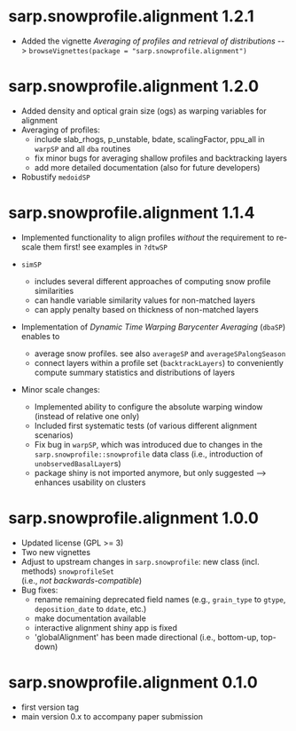# sarp.snowprofile.alignment 1.2.1

  - Added the vignette *Averaging of profiles and retrieval of distributions*
    --> `browseVignettes(package = "sarp.snowprofile.alignment")`

# sarp.snowprofile.alignment 1.2.0

  - Added density and optical grain size (ogs) as warping variables for alignment
  - Averaging of profiles:
      - include slab_rhogs, p_unstable, bdate, scalingFactor, ppu_all in `warpSP` and all `dba` routines
      - fix minor bugs for averaging shallow profiles and backtracking layers
      - add more detailed documentation (also for future developers)
  - Robustify `medoidSP`

# sarp.snowprofile.alignment 1.1.4

  - Implemented functionality to align profiles *without* the requirement to re-scale them first! see examples in `?dtwSP`
  - `simSP` 
      - includes several different approaches of computing snow profile similarities
      - can handle variable similarity values for non-matched layers
      - can apply penalty based on thickness of non-matched layers
  - Implementation of *Dynamic Time Warping Barycenter Averaging* (`dbaSP`) enables to 
      - average snow profiles. see also `averageSP` and `averageSPalongSeason`
      - connect layers within a profile set (`backtrackLayers`) to conveniently compute summary statistics and distributions of layers
  
  - Minor scale changes:
      - Implemented ability to configure the absolute warping window (instead of relative one only)
      - Included first systematic tests (of various different alignment scenarios)
      - Fix bug in `warpSP`, which was introduced due to changes in the `sarp.snowprofile::snowprofile` data class (i.e., introduction of `unobservedBasalLayer`s)
      - package shiny is not imported anymore, but only suggested --> enhances usability on clusters

# sarp.snowprofile.alignment 1.0.0

  - Updated license (GPL >= 3)
  - Two new vignettes
  - Adjust to upstream changes in `sarp.snowprofile`: new class (incl. methods) `snowprofileSet`  
  (i.e., *not backwards-compatible*)
  - Bug fixes:
    - rename remaining deprecated field names (e.g., `grain_type` to `gtype`, `deposition_date` to `ddate`, etc.)
    - make documentation available
    - interactive alignment shiny app is fixed
    - 'globalAlignment' has been made directional (i.e., bottom-up, top-down)

# sarp.snowprofile.alignment 0.1.0
  
  - first version tag
  - main version 0.x to accompany paper submission
